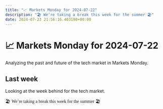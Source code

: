```yaml
---
title: "📈 Markets Monday for 2024-07-22"
description: "🏖️ We’re taking a break this week for the summer 🏖️"
date: 2024-07-23 21:56:16.403190+00:00
---
```


<!-- buttondown-editor-mode: plaintext --><h1>📈 Markets Monday for 2024-07-22</h1><p>Analyzing the past and future of the tech market in Markets Monday.</p><h2>Last week</h2><p>Looking at the week behind for the tech market.</p><p><span>🏖️ </span><span style="font-family: Comic\ Sans\ MS, Comic\ Sans">We’re taking a break this week for the summer 🏖️</span></p><p></p>